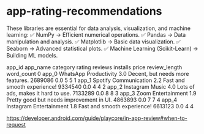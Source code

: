 # app-rating-recommendations
These libraries are essential for data analysis, visualization, and machine learning: ✅ NumPy → Efficient numerical operations. ✅ Pandas → Data manipulation and analysis. ✅ Matplotlib → Basic data visualization. ✅ Seaborn → Advanced statistical plots. ✅ Machine Learning (Scikit-Learn) → Building ML models.


app_id	app_name	category	rating	reviews	installs	price	review_length	word_count
0	app_0	WhatsApp	Productivity	3.0	Decent, but needs more features.	2689086	0.0	5	5
1	app_1	Spotify	Communication	2.2	Fast and smooth experience!	9334540	0.0	4	4
2	app_2	Instagram	Music	4.0	Lots of ads, makes it hard to use.	7133289	0.0	8	8
3	app_3	Zoom	Entertainment	1.9	Pretty good but needs improvement in UI.	4863893	0.0	7	7
4	app_4	Instagram	Entertainment	1.8	Fast and smooth experience!	6613123	0.0	4	4


https://developer.android.com/guide/playcore/in-app-review#when-to-request
